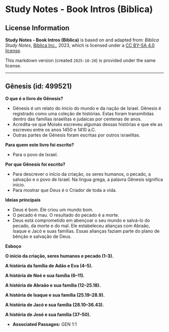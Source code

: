 # Study Notes - Book Intros (Biblica)

## License Information

**Study Notes - Book Intros (Biblica)** is based on and adapted from: _Biblica Study Notes_, [Biblica Inc.](https://www.biblica.com/), 2023, which is licensed under a [CC BY-SA 4.0 license](https://creativecommons.org/licenses/by-sa/4.0/legalcode.en).

This markdown version (created `2025-10-20`) is provided under the same license.



--------------------------------

## Gênesis (id: 499521)

**O que é o livro de Gênesis?**

* Gênesis é um relato do início do mundo e da nação de Israel. Gênesis é registrado como uma coleção de histórias. Estas foram transmitidas dentro das famílias israelitas e judaicas por centenas de anos.
* Acredita\-se que Moisés escreveu algumas dessas histórias e que ele as escreveu entre os anos 1450 e 1410 a.C.
* Outras partes de Gênesis foram escritas por outros israelitas.

**Para quem este livro foi escrito?**

* Para o povo de Israel.

**Por que Gênesis foi escrito?**

* Para descrever o início da criação, os seres humanos, o pecado, a salvação e o povo de Israel. Na língua grega, a palavra Gênesis significa início.
* Para mostrar que Deus é o Criador de toda a vida.

**Ideias principais**

* Deus é bom. Ele criou um mundo bom.
* O pecado é mau. O resultado do pecado é a morte.
* Deus está comprometido em abençoar o seu mundo e salvá\-lo do pecado, da morte e do mal. Ele estabeleceu alianças com Abraão, Isaque e Jacó e suas famílias. Essas alianças faziam parte do plano de bênção e salvação de Deus.

**Esboço**

**O início da criação, seres humanos e pecado (1–3\).**

**A história da família de Adão e Eva (4–5\).**

**A história de Noé e sua família (6–11\).**

**A história de Abraão e sua família (12–25\.18\).**

**A história de Isaque e sua família (25\.19–28\.9\).**

**A história de Jacó e sua família (28\.10–36\.43\).**

**A história de José e sua família (37–50\).**

* **Associated Passages:** GEN 1:1

